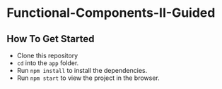 # Functional-Components-II-Guided

## How To Get Started
* Clone this repository
* `cd` into the `app` folder.
* Run `npm install` to install the dependencies.
* Run `npm start` to view the project in the browser.